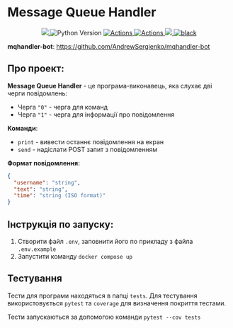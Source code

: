 # Message Queue Handler
<p align="center">
    <a href="https://codecov.io/gh/AndrewSergienko/mqhandler" >
        <img src="https://codecov.io/gh/AndrewSergienko/mqhandler/graph/badge.svg?token=F3F4314Z6B"/>
    </a>
    <img src="https://img.shields.io/badge/python-3.10.12-blue?logo=python" alt="Python Version">
    <a href="https://github.com/AndrewSergienko/simple-cdn-server/actions">
        <img src="https://img.shields.io/badge/tests-passed-green?logo=github" alt="Actions">
    </a>
    <a href="https://github.com/AndrewSergienko/simple-cdn-server/actions">
        <img src="https://github.com/AndrewSergienko/mqhandler/actions/workflows/docker.yml/badge.svg" alt="Actions">
    </a>
    <a href=https://results.pre-commit.ci/latest/github/AndrewSergienko/simple-cdn-server/master>
        <img src=https://results.pre-commit.ci/badge/github/AndrewSergienko/simple-cdn-server/master.svg>
    </a>
    <a href="https://github.com/psf/black"><img src="https://img.shields.io/badge/code_style-black-black" alt="black"></a>
</p>

**mqhandler-bot**: https://github.com/AndrewSergienko/mqhandler-bot

## Про проект:
**Message Queue Handler** - це програма-виконавець, яка слухає дві черги повідомлень:

* Черга `"0"` - черга для команд
* Черга `"1"` - черга для інформації про повідомлення

**Команди**:
* ```print``` - вивести останнє повідомлення на екран
* ```send``` - надіслати POST запит з повідомленням

**Формат повідомлення:**
```json
{
  "username": "string",
  "text": "string",
  "time": "string (ISO format)"
}
```

## Інструкція по запуску:
1. Створити файл `.env`, заповнити його по прикладу з файла `.env.example`
2. Запустити команду `docker compose up`

## Тестування
Тести для програми находяться в папці `tests`. Для тестування використовується `pytest` та `coverage`
для визначення покриття тестами.

Тести запускаються за допомогою команди `pytest --cov tests`
